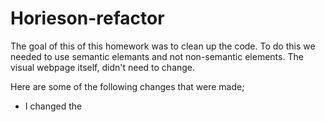 # Horieson-refactor

The goal of this of this homework was to clean up the code. To do this we needed to use semantic elemants and not non-semantic elements. The visual webpage itself, didn't need to change. 

Here are some of the following changes that were made;
- I changed the <title> name to Horiseon
- Within the <body>, there to many <div>. 
- I replaced the <div> with a <header> and included a <nav>.
- I made sure that the <header> was still linked properly to Style.CSS.
- As I moved down on the html, there is a lot of <divs>. Reading https://www.w3schools.com/html/html5_semantic_elements.asp, I felt the best semanctic element was to use <main> and <section>. 
- I cleaned this section up and then, and also added a alt= and id= to the images.
I also noticed each class= for each sction had its own class, I cleaned up the CSS so that we we only needed one. 
- Each section was the same (blue background, a header, and a paragraph)
- Then I moved down in the html and the next part looked like a <aside>. I made this part of the webpage using <aside>.
- I then adjusted CSS for the aside section.
- I also added alt= and id= to the images.
- I updated the footer sections of the webpage
- I also made the position relative in <Main> and <Aside>
![Horiseon](https://user-images.githubusercontent.com/79114439/110249620-f7649580-7f44-11eb-8129-95a1abb5b680.png)
